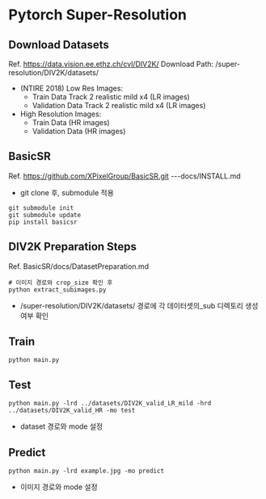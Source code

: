 # Pytorch Super-Resolution
## Download Datasets
Ref. <https://data.vision.ee.ethz.ch/cvl/DIV2K/> 
Download Path: /super-resolution/DIV2K/datasets/

- (NTIRE 2018) Low Res Images:
    - Train Data Track 2 realistic mild x4 (LR images)
    - Validation Data Track 2 realistic mild x4 (LR images)
- High Resolution Images:
    - Train Data (HR images)
    - Validation Data (HR images)


## BasicSR
Ref. <https://github.com/XPixelGroup/BasicSR.git>    ---docs/INSTALL.md
- git clone 후, submodule 적용
```
git submodule init
git submodule update
pip install basicsr
```

## DIV2K Preparation Steps
Ref. BasicSR/docs/DatasetPreparation.md

```
# 이미지 경로와 crop_size 확인 후
python extract_subimages.py 
```
- /super-resolution/DIV2K/datasets/ 경로에 각 데이터셋의_sub 디렉토리 생성 여부 확인


## Train
```
python main.py
```


## Test
```
python main.py -lrd ../datasets/DIV2K_valid_LR_mild -hrd ../datasets/DIV2K_valid_HR -mo test
```
- dataset 경로와 mode 설정


## Predict
```
python main.py -lrd example.jpg -mo predict 
```
- 이미지 경로와 mode 설정